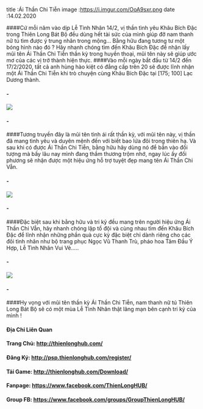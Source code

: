 title :Ái Thần Chi Tiễn
image :https://i.imgur.com/OoA9sxr.png
date  :14.02.2020

####Cứ mỗi năm vào dịp Lễ Tình Nhân 14/2,  vị thần tình yêu Khâu Bích Đặc trong Thiên Long Bát Bộ đều dùng hết tài sức của mình giúp đỡ nam thanh nữ tú tìm được ý trung nhân trong mộng... Bằng hữu đang tương tư một bóng hình nào đó ? Hãy nhanh chóng tìm đến Khâu Bích Đặc để nhận lấy mũi tên Ái Thần Chi Tiễn thần kỳ trong huyền thoại, mũi tên này sẽ giúp ước mơ của các vị trở thành hiện thực.
####Vào mỗi ngày bắt đầu từ 14/2 đến 17/2/2020, tất cả anh hùng hào kiệt có đẳng cấp trên 20 sẽ được lĩnh nhận một Ái Thần Chi Tiễn khi trò chuyện cùng Khâu Bích Đặc tại [175; 100] Lạc Dương thành.
#### -
![](https://i.imgur.com/uBU0Irl.png)
#### -
####Tương truyền đây là mũi tên tình ái rất thần kỳ, với mũi tên này, vị thần đã mang tình yêu và duyên mệnh đến với biết bao lứa đôi trong thiên hạ. Và sau khi có được Ái Thần Chi Tiễn, bằng hữu hãy dùng nó để bắn vào đối tượng mà bấy lâu nay mình đang thầm thương trộm nhớ, ngay lúc ấy đối phương sẽ nhận được một hiệu ứng hỗ trợ tuyệt đẹp mang tên Ái Thần Chi Vẫn.
#### -
![](https://i.imgur.com/mco38OD.png)
#### -
####Đặc biệt sau khi bằng hữu và tri kỷ đều mang trên người hiệu ứng Ái Thần Chi Vẫn, hãy nhanh chóng lập tổ đội và cùng nhau tìm đến Khâu Bích Đặc để lĩnh nhận những phần quà cực kỳ đặc biệt chỉ dành riêng cho các đôi tình nhân như bộ trang phục Ngọc Vũ Thanh Trù, pháo hoa Tâm Đầu Ý Hợp, Lễ Tình Nhân Vui Vẻ.....

#### -
![](https://i.imgur.com/Jg4Utnz.png)
#### -
####Hy vọng với mũi tên thần kỳ Ái Thần Chi Tiễn, nam thanh nữ tú Thiên Long Bát Bộ sẽ có một mùa Lễ Tình Nhân thật lãng mạn bên cạnh tri kỷ của mình !

#### Địa Chỉ Liên Quan
#### Trang Chủ: http://thienlonghub.com/
#### Đăng Ký: http://psp.thienlonghub.com/register/
#### Tải Game: http://thienlonghub.com/Download/
#### Fanpage: https://www.facebook.com/ThienLongHUB/
#### Group FB: https://www.facebook.com/groups/GroupThienLongHUB/
